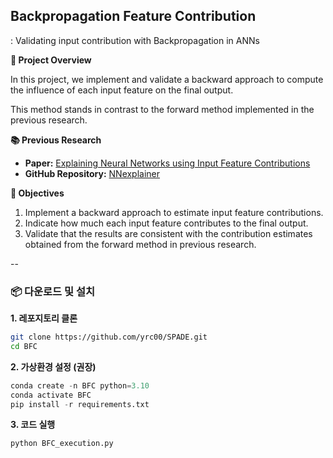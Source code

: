 ## Backpropagation Feature Contribution

: Validating input contribution with Backpropagation in ANNs 

**📌 Project Overview**

In this project, we implement and validate a backward approach to compute the influence of each input feature on the final output. 

This method stands in contrast to the forward method implemented in the previous research.

**📚 Previous Research**

- **Paper:** [Explaining Neural Networks using Input Feature Contributions](https://peerj.com/articles/cs-2802/)  
- **GitHub Repository:** [NNexplainer](https://github.com/dkumango/NNexplainer.git)

**🎯 Objectives**
1. Implement a backward approach to estimate input feature contributions.
2. Indicate how much each input feature contributes to the final output.
3. Validate that the results are consistent with the contribution estimates obtained from the forward method in previous research.

--
### 📦 다운로드 및 설치

**1. 레포지토리 클론**
```bash
git clone https://github.com/yrc00/SPADE.git
cd BFC
```

**2. 가상환경 설정 (권장)**
```python
conda create -n BFC python=3.10
conda activate BFC
pip install -r requirements.txt
```

**3. 코드 실행**
```python
python BFC_execution.py
```

